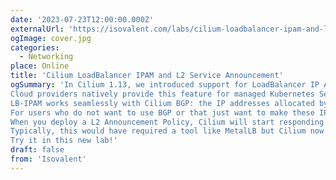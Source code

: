 ```yaml
---
date: '2023-07-23T12:00:00.000Z'
externalUrl: 'https://isovalent.com/labs/cilium-loadbalancer-ipam-and-l2-service-announcement/?utm_source=website-cilium&utm_medium=referral&utm_campaign=cilium-lab'
ogImage: cover.jpg
categories:
  - Networking
place: Online
title: 'Cilium LoadBalancer IPAM and L2 Service Announcement'
ogSummary: 'In Cilium 1.13, we introduced support for LoadBalancer IP Address Management (LB-IPAM) and the ability to allocate IP addresses to Kubernetes Services of the type LoadBalancer.
Cloud providers natively provide this feature for managed Kubernetes Services and therefore this feature is more one for self-managed Kubernetes deployments or home labs.
LB-IPAM works seamlessly with Cilium BGP: the IP addresses allocated by Cilium can be advertised to BGP peers to integrate your cluster with the rest of your network.
For users who do not want to use BGP or that just want to make these IP addresses accessible over the local network, we are introducing a new feature called L2 Announcements in Cilium 1.14.
When you deploy a L2 Announcement Policy, Cilium will start responding to ARP requests from local clients for ExternalIPs and/or LoadBalancer IPs.
Typically, this would have required a tool like MetalLB but Cilium now natively supports this functionality.
Try it in this new lab!'
draft: false
from: 'Isovalent'
---
```

